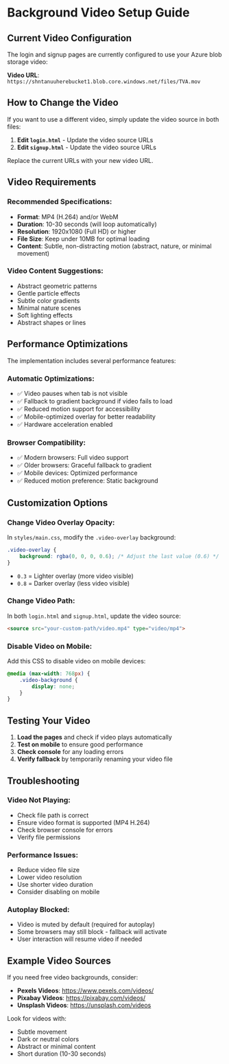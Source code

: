 # Background Video Setup Guide

## Current Video Configuration

The login and signup pages are currently configured to use your Azure blob storage video:

**Video URL**: `https://shntanuuherebucket1.blob.core.windows.net/files/TVA.mov`

## How to Change the Video

If you want to use a different video, simply update the video source in both files:

1. **Edit `login.html`** - Update the video source URLs
2. **Edit `signup.html`** - Update the video source URLs

Replace the current URLs with your new video URL.

## Video Requirements

### **Recommended Specifications:**
- **Format**: MP4 (H.264) and/or WebM
- **Duration**: 10-30 seconds (will loop automatically)
- **Resolution**: 1920x1080 (Full HD) or higher
- **File Size**: Keep under 10MB for optimal loading
- **Content**: Subtle, non-distracting motion (abstract, nature, or minimal movement)

### **Video Content Suggestions:**
- Abstract geometric patterns
- Gentle particle effects
- Subtle color gradients
- Minimal nature scenes
- Soft lighting effects
- Abstract shapes or lines

## Performance Optimizations

The implementation includes several performance features:

### **Automatic Optimizations:**
- ✅ Video pauses when tab is not visible
- ✅ Fallback to gradient background if video fails to load
- ✅ Reduced motion support for accessibility
- ✅ Mobile-optimized overlay for better readability
- ✅ Hardware acceleration enabled

### **Browser Compatibility:**
- ✅ Modern browsers: Full video support
- ✅ Older browsers: Graceful fallback to gradient
- ✅ Mobile devices: Optimized performance
- ✅ Reduced motion preference: Static background

## Customization Options

### **Change Video Overlay Opacity:**
In `styles/main.css`, modify the `.video-overlay` background:
```css
.video-overlay {
    background: rgba(0, 0, 0, 0.6); /* Adjust the last value (0.6) */
}
```
- `0.3` = Lighter overlay (more video visible)
- `0.8` = Darker overlay (less video visible)

### **Change Video Path:**
In both `login.html` and `signup.html`, update the video source:
```html
<source src="your-custom-path/video.mp4" type="video/mp4">
```

### **Disable Video on Mobile:**
Add this CSS to disable video on mobile devices:
```css
@media (max-width: 768px) {
    .video-background {
        display: none;
    }
}
```

## Testing Your Video

1. **Load the pages** and check if video plays automatically
2. **Test on mobile** to ensure good performance
3. **Check console** for any loading errors
4. **Verify fallback** by temporarily renaming your video file

## Troubleshooting

### **Video Not Playing:**
- Check file path is correct
- Ensure video format is supported (MP4 H.264)
- Check browser console for errors
- Verify file permissions

### **Performance Issues:**
- Reduce video file size
- Lower video resolution
- Use shorter video duration
- Consider disabling on mobile

### **Autoplay Blocked:**
- Video is muted by default (required for autoplay)
- Some browsers may still block - fallback will activate
- User interaction will resume video if needed

## Example Video Sources

If you need free video backgrounds, consider:
- **Pexels Videos**: https://www.pexels.com/videos/
- **Pixabay Videos**: https://pixabay.com/videos/
- **Unsplash Videos**: https://unsplash.com/videos

Look for videos with:
- Subtle movement
- Dark or neutral colors
- Abstract or minimal content
- Short duration (10-30 seconds)

